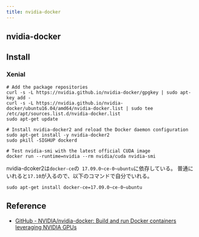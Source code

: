 ```yaml
---
title: nvidia-docker
---
```


## nvidia-docker


## Install

### Xenial

```
# Add the package repositories
curl -s -L https://nvidia.github.io/nvidia-docker/gpgkey | sudo apt-key add -
curl -s -L https://nvidia.github.io/nvidia-docker/ubuntu16.04/amd64/nvidia-docker.list | sudo tee /etc/apt/sources.list.d/nvidia-docker.list
sudo apt-get update

# Install nvidia-docker2 and reload the Docker daemon configuration
sudo apt-get install -y nvidia-docker2
sudo pkill -SIGHUP dockerd

# Test nvidia-smi with the latest official CUDA image
docker run --runtime=nvidia --rm nvidia/cuda nvidia-smi
```

nvidia-dcoker2は`docker-ce`の` 17.09.0~ce-0~ubuntu`に依存している。
普通にいれると`17.10`が入るので、以下のコマンドで自分でいれる。

```
sudo apt-get install docker-ce=17.09.0~ce-0~ubuntu
```



## Reference
* [GitHub - NVIDIA/nvidia-docker: Build and run Docker containers leveraging NVIDIA GPUs](https://github.com/NVIDIA/nvidia-docker)

